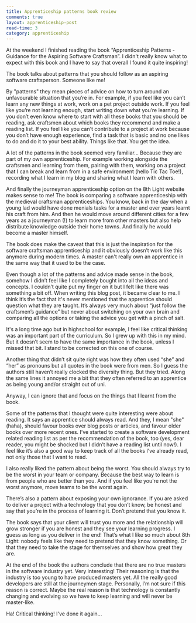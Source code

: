 ```yaml
---
title: Apprenticeship patterns book review
comments: true
layout: apprenticeship-post
read-time: 3
category: apprenticeship
---
```


At the weekend I finished reading the book “Apprenticeship Patterns - Guidance for the Aspiring Software Craftsman”. I didn't really know what to expect with this book and I have to say that overall I found it quite inspiring!

<!--break-->

The book talks about patterns that you should follow as an aspiring software craftsperson. Someone like me! 

By "patterns" they mean pieces of advice on how to turn around an unfavourable situation that you’re in. For example, if you feel like you can’t learn any new things at work, work on a pet project outside work. If you feel like you’re not learning enough, start writing down what you’re learning. If you don’t even know where to start with all these books that you should be reading, ask craftsmen about which books they recommend and make a reading list. If you feel like  you can't contribute to a project at work because you don’t have enough experience, find a task that is basic and no one likes to do and do it to  your best ability. Things like that. You get the idea.

A lot of the patterns in the book seemed very familiar... Because they are part of my own apprenticeship. For example working alongside the craftsmen and learning from them, pairing with them, working on a project that I can break and learn from in a safe environment (hello Tic Tac Toe!), recording what I learn in my blog and sharing what I learn with others. 

And finally the journeyman apprenticeship option on the 8th Light website makes sense to me! The book is comparing a software apprenticeship with the medieval craftsman apprenticeships. You know, back in the day when a young lad would have done menials tasks for a master and over years learnt his craft from him. And then he would move around different cities for a few years as a journeyman (!) to learn more from other masters but also help distribute knowledge outside their home towns. And finally he would become a master himself.

The book does make the caveat that this is just the inspiration for the software craftsman apprenticeship and it obviously doesn’t work like this anymore during modern times. A master can't really own an apprentice in the same way that it used to be the case.

Even though a lot of the patterns and advice made sense in the book, somehow I didn’t feel like I completely bought into all the ideas and concepts. I couldn’t quite put my finger on it but I felt like there was something a bit off. When writing this blog post, it became clear to me. I think it’s the fact that it's never mentioned that the apprentice should question what they are taught. It’s always very much about “just follow the craftsmen’s guidance” but never about switching on your own brain and comparing all the options or taking the advice you get with a pinch of salt.

It's a long time ago but in highschool for example, I feel like critical thinking was an important part of the curriculum. So I grew up with this in my mind. But it doesn’t seem to have the same importance in the book, unless I missed that bit. I stand to be corrected on this one of course.

Another thing that didn’t sit quite right was how they often used “she” and “her” as pronouns but all quotes in the book were from men. So I guess the authors still haven’t really clocked the diversity thing. But they tried. Along the same lines it annoyed me a bit that they often referred to an apprentice as being young and/or straight out of uni.

Anyway, I can ignore that and focus on the things that I learnt from the book.

Some of the patterns that I thought were quite interesting were about reading. It says an apprentice should always read. And they, I mean "she" (haha), should favour books over blog posts or articles, and favour older books over more recent ones. I’ve started to create a software development related reading list as per the recommendation of the book, too (yes, dear reader, you might be shocked but I didn’t have a reading list until now!). I feel like it’s also a good way to keep track of all the books I’ve already read, not only those that I want to read.

I also really liked the pattern about being the worst. You should always try to be the worst in your team or company. Because the best way to learn is from people who are better than you. And if you feel like you're not the worst anymore, move teams to be the worst again.

There’s also a pattern about exposing your own ignorance. If you are asked to deliver a project with a technology that you don’t know, be honest and say that you’re in the process of learning it. Don’t pretend that you know it. 

The book says that your client will trust you more and the relationship will grow stronger if you are honest and they see your learning progress. I guess as long as you deliver in the end! That’s what I like so much about 8th Light: nobody feels like they need to pretend that they know something. Or that they need to take the stage for themselves and show how great they are.

At the end of the book the authors conclude that there are no true masters in the software industry yet. Very interesting! Their reasoning is that the industry is too young to have produced masters yet. All the really good developers are still at the journeymen stage. Personally, I’m not sure if this reason is correct. Maybe the real reason is that technology is constantly changing and evolving so we have to keep learning and will never be master-like.

Ha! Critical thinking! I've done it again...